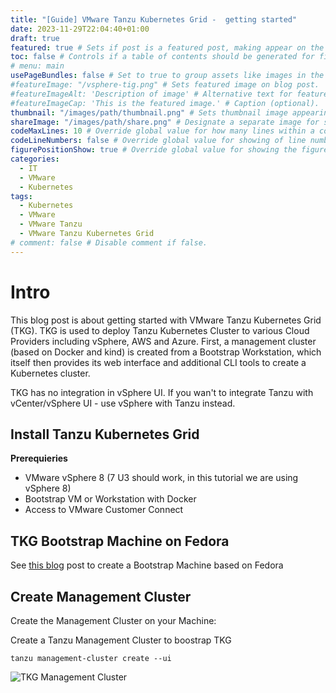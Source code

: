 ```yaml
---
title: "[Guide] VMware Tanzu Kubernetes Grid -  getting started"
date: 2023-11-29T22:04:40+01:00
draft: true
featured: true # Sets if post is a featured post, making appear on the home page side bar.
toc: false # Controls if a table of contents should be generated for first-level links automatically.
# menu: main
usePageBundles: false # Set to true to group assets like images in the same folder as this post.
#featureImage: "/vsphere-tig.png" # Sets featured image on blog post.
#featureImageAlt: 'Description of image' # Alternative text for featured image.
#featureImageCap: 'This is the featured image.' # Caption (optional).
thumbnail: "/images/path/thumbnail.png" # Sets thumbnail image appearing inside card on homepage.
shareImage: "/images/path/share.png" # Designate a separate image for social media sharing.
codeMaxLines: 10 # Override global value for how many lines within a code block before auto-collapsing.
codeLineNumbers: false # Override global value for showing of line numbers within code block.
figurePositionShow: true # Override global value for showing the figure label.
categories:
  - IT
  - VMware
  - Kubernetes
tags:
  - Kubernetes 
  - VMware
  - VMware Tanzu
  - VMware Tanzu Kubernetes Grid
# comment: false # Disable comment if false.
---
```

# Intro

This blog post is about getting started with VMware Tanzu Kubernetes Grid (TKG). TKG is used to deploy Tanzu Kubernetes Cluster to various Cloud Providers including vSphere, AWS and Azure. 
First, a management cluster (based on Docker and kind) is created from a Bootstrap Workstation, which itself then  provides its web interface and additional CLI tools to create a Kubernetes cluster.

TKG has no integration in vSphere UI. If you wan't to integrate Tanzu with vCenter/vSphere UI - use vSphere with Tanzu instead.

## Install Tanzu Kubernetes Grid


**Prerequieries**

- VMware vSphere 8 (7 U3 should work, in this tutorial we are using vSphere 8)
- Bootstrap VM or Workstation with Docker
- Access to VMware Customer Connect

## TKG Bootstrap Machine on Fedora ##

See [this blog](https://ygerber.online/post/tanzu-kubernetes-grid-workstation-setup/) post to create a Bootstrap Machine based on Fedora

## Create Management Cluster 

Create the Management Cluster on your Machine:

Create a Tanzu Management Cluster to boostrap TKG
```
tanzu management-cluster create --ui
```

![TKG Management Cluster](https://imgur.com/QkKwou2.png)